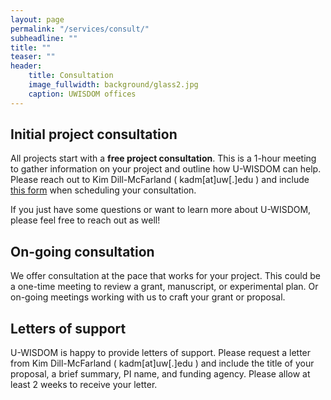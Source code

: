 ```yaml
---
layout: page
permalink: "/services/consult/"
subheadline: ""
title: ""
teaser: ""
header:
    title: Consultation
    image_fullwidth: background/glass2.jpg
    caption: UWISDOM offices
---
```


## Initial project consultation

All projects start with a **free project consultation**. This is a 1-hour meeting to gather information on your project and outline how U-WISDOM can help. Please reach out to Kim Dill-McFarland ( kadm[at]uw[.]edu ) and include <a href="/forms/UWISDOM_consult_form.pdf" download>this form</a> when scheduling your consultation.

If you just have some questions or want to learn more about U-WISDOM, please feel free to reach out as well!

## On-going consultation

We offer consultation at the pace that works for your project. This could be a one-time meeting to review a grant, manuscript, or experimental plan. Or on-going meetings working with us to craft your grant or proposal. 

## Letters of support

U-WISDOM is happy to provide letters of support. Please request a letter from Kim Dill-McFarland ( kadm[at]uw[.]edu ) and include the title of your proposal, a brief summary, PI name, and funding agency. Please allow at least 2 weeks to receive your letter.
